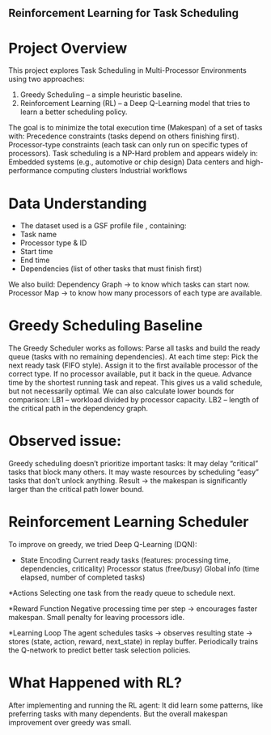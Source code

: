 ## Reinforcement Learning for Task Scheduling
# Project Overview
This project explores Task Scheduling in Multi-Processor Environments using two approaches:
1) Greedy Scheduling – a simple heuristic baseline.
2) Reinforcement Learning (RL) – a Deep Q-Learning model that tries to learn a better scheduling policy.

The goal is to minimize the total execution time (Makespan) of a set of tasks with:
Precedence constraints (tasks depend on others finishing first).
Processor-type constraints (each task can only run on specific types of processors).
Task scheduling is a NP-Hard problem and appears widely in:
Embedded systems (e.g., automotive or chip design)
Data centers and high-performance computing clusters
Industrial workflows

# Data Understanding
- The dataset used is a GSF profile file , containing:
- Task name
- Processor type & ID
- Start time
- End time
- Dependencies (list of other tasks that must finish first)

We also build:
Dependency Graph → to know which tasks can start now.
Processor Map → to know how many processors of each type are available.

# Greedy Scheduling Baseline
The Greedy Scheduler works as follows:
Parse all tasks and build the ready queue (tasks with no remaining dependencies).
At each time step:
Pick the next ready task (FIFO style).
Assign it to the first available processor of the correct type.
If no processor available, put it back in the queue.
Advance time by the shortest running task and repeat.
This gives us a valid schedule, but not necessarily optimal.
We can also calculate lower bounds for comparison:
LB1 – workload divided by processor capacity.
LB2 – length of the critical path in the dependency graph.

# Observed issue:
Greedy scheduling doesn’t prioritize important tasks:
It may delay “critical” tasks that block many others.
It may waste resources by scheduling “easy” tasks that don’t unlock anything.
Result → the makespan is significantly larger than the critical path lower bound.

# Reinforcement Learning Scheduler
To improve on greedy, we tried Deep Q-Learning (DQN):
* State Encoding
Current ready tasks (features: processing time, dependencies, criticality)
Processor status (free/busy)
Global info (time elapsed, number of completed tasks)

*Actions
Selecting one task from the ready queue to schedule next.

*Reward Function
Negative processing time per step → encourages faster makespan.
Small penalty for leaving processors idle.

*Learning Loop
The agent schedules tasks → observes resulting state → stores (state, action, reward, next_state) in replay buffer.
Periodically trains the Q-network to predict better task selection policies.

# What Happened with RL?
After implementing and running the RL agent:
It did learn some patterns, like preferring tasks with many dependents.
But the overall makespan improvement over greedy was small.
